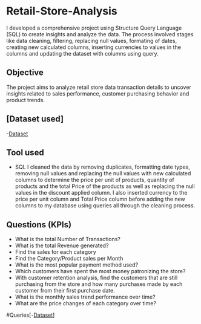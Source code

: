 # Retail-Store-Analysis
I developed a comprehensive project using Structure Query Language (SQL) to create insights and analyze the data. The process involved stages like data cleaning, filtering, replacing null values, formating of dates, creating new calculated columns, inserting currencies to values in the columns and updating the dataset with columns using query.
## Objective
The project aims to analyze retail store data transaction details to uncover insights related to sales performance, customer purchasing behavior and product trends.
## [Dataset used]
-<a href= "https://github.com/Slyomeye/Retail-Store-Analysis/blob/main/retail_store_sales.csv">Dataset</a>
 ## Tool used 
-	SQL
I cleaned the data by removing duplicates, formatting date types, removing null values and replacing the null values with new calculated columns to determine the price per unit of products, quantity of products and the total Price of the products as well as replacing the null values in the discount applied column. I also inserted currency to the price per unit column and Total Price column before adding the new columns to my database using queries all through the cleaning process.

## Questions (KPIs)
-	What is the total Number of Transactions?
-	What is the total Revenue generated?
-	Find the sales for each category
-	Find the Category/Product sales per Month
-	What is the most popular payment method used?
-	Which customers have spent the most money patronizing the store?
-	With customer retention analysis, find the customers that are still purchasing from the store and how many purchases made by each customer from their first purchase date.
-	What is the monthly sales trend performance over time?
-	What are the price changes of each category over time?

#Queries[-<a href= "https://github.com/Slyomeye/Retail-Store-Analysis/blob/main/SQLQuery5%20All%20Queries.sql">Dataset</a>]






